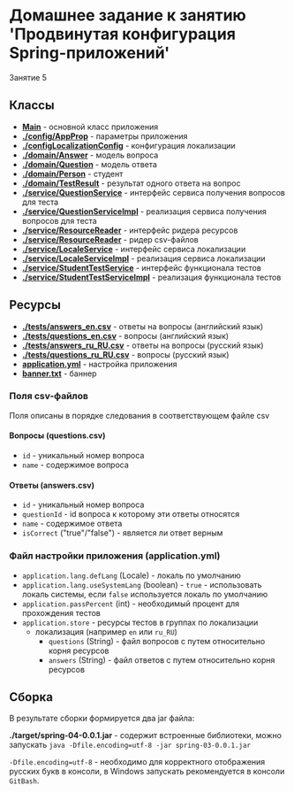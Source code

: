# Домашнее задание к занятию 'Продвинутая конфигурация Spring-приложений'

Занятие 5

## Классы

* **[Main](src/main/java/ru/otus/spring/homework/Main.java)** - основной класс приложения
* **[./config/AppProp](src/main/java/ru/otus/spring/homework/config/AppProp.java)** - параметры приложения
* **[./configLocalizationConfig](src/main/java/ru/otus/spring/homework/config/LocalizationConfig.java)** - конфигурация локализации
* **[./domain/Answer](src/main/java/ru/otus/spring/homework/domain/Answer.java)** - модель вопроса
* **[./domain/Question](src/main/java/ru/otus/spring/homework/domain/Question.java)** - модель ответа
* **[./domain/Person](src/main/java/ru/otus/spring/homework/domain/Person.java)** - студент
* **[./domain/TestResult](src/main/java/ru/otus/spring/homework/domain/TestResult.java)** - результат одного ответа на вопрос  
* **[./service/QuestionService](src/main/java/ru/otus/spring/homework/service/QuestionService.java)** - интерфейс сервиса получения вопросов для теста
* **[./service/QuestionServiceImpl](src/main/java/ru/otus/spring/homework/service/QuestionServiceImpl.java)** - реализация сервиса получения вопросов для теста
* **[./service/ResourceReader](src/main/java/ru/otus/spring/homework/service/ResourceReader.java)** - интерфейс ридера ресурсов
* **[./service/ResourceReader](src/main/java/ru/otus/spring/homework/service/ResourceReaderCsv.java)** - ридер csv-файлов
* **[./service/LocaleService](src/main/java/ru/otus/spring/homework/service/LocaleService.java)** - интерфейс сервиса локализации 
* **[./service/LocaleServiceImpl](src/main/java/ru/otus/spring/homework/service/LocaleServiceImpl.java)** - реализация сервиса локализации
* **[./service/StudentTestService](src/main/java/ru/otus/spring/homework/service/StudentTestService.java)** - интерфейс функционала тестов
* **[./service/StudentTestServiceImpl](src/main/java/ru/otus/spring/homework/service/StudentTestServiceImpl.java)** - реализация функционала тестов

## Ресурсы

* **[./tests/answers_en.csv](src/main/resources/tests/answers_en.csv)** - ответы на вопросы (английский язык)
* **[./tests/questions_en.csv](src/main/resources/tests/questions_en.csv)** - вопросы (английский язык)
* **[./tests/answers_ru_RU.csv](src/main/resources/tests/answers_ru_RU.csv)** - ответы на вопросы (русский язык)
* **[./tests/questions_ru_RU.csv](src/main/resources/tests/questions_ru_RU.csv)** - вопросы (русский язык)
* **[application.yml](src/main/resources/application.yml)** - настройка приложения
* **[banner.txt](src/main/resources/banner.txt)** - баннер 

### Поля csv-файлов

Поля описаны в порядке следования в соответствующем файле csv

#### Вопросы (questions.csv)

* `id` - уникальный номер вопроса
* `name` - содержимое вопроса

#### Ответы (answers.csv)

* `id` - уникальный номер вопроса
* `questionId` - id вопроса к которому эти ответы относятся
* `name` - содержимое ответа
* `isCorrect` ("true"/"false") - является ли ответ верным

### Файл настройки приложения (application.yml)

* `application.lang.defLang` (Locale) - локаль по умолчанию
* `application.lang.useSystemLang` (boolean) - `true` - использовать локаль системы, если `false` используется локаль по умолчанию
* `application.passPercent` (int) - необходимый процент для прохождения тестов
* `application.store` - ресурсы тестов в группах по локализации
  * локализация (например `en` или `ru_RU`)
    * `questions` (String) - файл вопросов с путем относительно корня ресурсов
    * `answers` (String) - файл ответов с путем относительно корня ресурсов

## Сборка

В результате сборки формируется два jar файла:

**./target/spring-04-0.0.1.jar** - содержит встроенные библиотеки, можно запускать
  `java -Dfile.encoding=utf-8 -jar spring-03-0.0.1.jar` 

`-Dfile.encoding=utf-8` - необходимо для корректного отображения русских букв в консоли, в Windows запускать рекомендуется в консоли `GitBash`. 
  